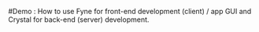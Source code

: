 #Demo : 
How to use Fyne for front-end development (client) / app GUI and Crystal for back-end (server) development.
